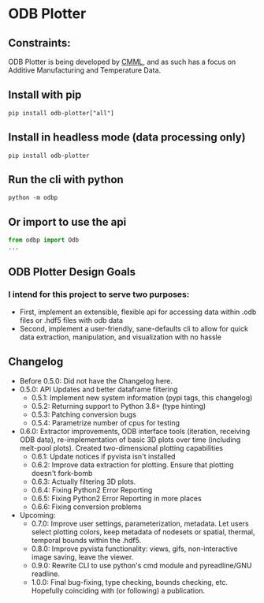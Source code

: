# ODB Plotter

## Constraints:
ODB Plotter is being developed by [CMML](https://www.cmml.me.msstate.edu), and as such has a focus on Additive Manufacturing and Temperature Data.

## Install with pip
```shell
pip install odb-plotter["all"]
```

## Install in headless mode (data processing only)
```shell
pip install odb-plotter
```

## Run the cli with python
```shell
python -m odbp
```

## Or import to use the api
```python
from odbp import Odb
...
```

## ODB Plotter Design Goals

### I intend for this project to serve two purposes:
- First, implement an extensible, flexible api for accessing data within .odb files or .hdf5 files with odb data
- Second, implement a user-friendly, sane-defaults cli to allow for quick data extraction, manipulation, and visualization with no hassle

## Changelog
* Before 0.5.0: Did not have the Changelog here.
* 0.5.0: API Updates and better dataframe filtering
    * 0.5.1: Implement new system information (pypi tags, this changelog)
    * 0.5.2: Returning support to Python 3.8+ (type hinting)
    * 0.5.3: Patching conversion bugs
    * 0.5.4: Parametrize number of cpus for testing
* 0.6.0: Extractor improvements, ODB interface tools (iteration, receiving ODB data), re-implementation of basic 3D plots over time (including melt-pool plots). Created two-dimensional plotting capabilities
    * 0.6.1: Update notices if pyvista isn't installed
    * 0.6.2: Improve data extraction for plotting. Ensure that plotting doesn't fork-bomb
    * 0.6.3: Actually filtering 3D plots.
    * 0.6.4: Fixing Python2 Error Reporting
    * 0.6.5: Fixing Python2 Error Reporting in more places
    * 0.6.6: Fixing conversion problems
* Upcoming:
    * 0.7.0: Improve user settings, parameterization, metadata. Let users select plotting colors, keep metadata of nodesets or spatial, thermal, temporal bounds within the .hdf5.
    * 0.8.0: Improve pyvista functionality: views, gifs, non-interactive image saving, leave the viewer.
    * 0.9.0: Rewrite CLI to use python's cmd module and pyreadline/GNU readline.
    * 1.0.0: Final bug-fixing, type checking, bounds checking, etc. Hopefully coinciding with (or following) a publication.

